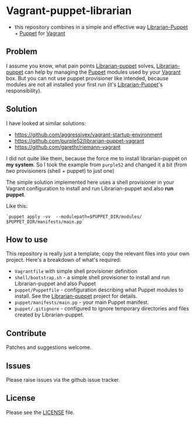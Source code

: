 # Vagrant-puppet-librarian
- this repository combines in a simple and effective way [Librarian-Puppet] + [Puppet] for [Vagrant]

## Problem
I assume you know, what pain points [Librarian-puppet] solves, [Librarian-puppet] can help by managing the [Puppet] modules used by your [Vagrant] box. But you can not use puppet provisioner like intended, because modules are not all installed your first run (it's [Librarian-Puppet]'s responsibility).


## Solution

I have looked at similar solutions:

  - https://github.com/aggressivex/vagrant-startup-environment
  - https://github.com/purple52/librarian-puppet-vagrant
  - https://github.com/garethr/riemann-vagrant

I did not quite like them, because the force me to install librarian-puppet on **my system**.
So I took the example from `purple52` and changed it a bit (from _two_ provisioners (shell + puppet) to just one)

The simple solution implemented here uses a shell provisioner in your Vagrant
configuration to install and run Librarian-puppet and also **run puppet**.

Like this:

    `puppet apply -vv  --modulepath=$PUPPET_DIR/modules/ $PUPPET_DIR/manifests/main.pp`

## How to use

This repository is really just a template; copy the relevant files into your
own project. Here's a breakdown of what's required:

* `Vagrantfile` with simple shell provisioner definition
* `shell/bootstrap.sh` - a simple shell provisioner to install and run Librarian-puppet and also Puppet
* `puppet/Puppetfile` - configuration describing what Puppet modules to install. See the
[Librarian-puppet](https://github.com/rodjek/librarian-puppet) project for details.
* `puppet/manifests/main.pp` - your main Puppet manifest.
* `puppet/.gitignore` - configured to ignore temporary directories and files created by Librarian-puppet.

## Contribute

Patches and suggestions welcome.

## Issues

Please raise issues via the github issue tracker.

## License

Please see the [LICENSE](https://github.com/mindreframer/vagrant-puppet-librarian/blob/master/LICENSE)
file.


[Vagrant]: http://vagrantup.com
[Puppet]: http://puppetlabs.com
[Librarian-Puppet]: https://github.com/rodjek/librarian-puppet
